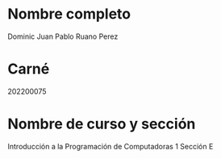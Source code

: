 # Nombre completo
Dominic Juan Pablo Ruano Perez
# Carné
202200075
# Nombre de curso y sección
Introducción a la Programación de Computadoras 1 Sección E
